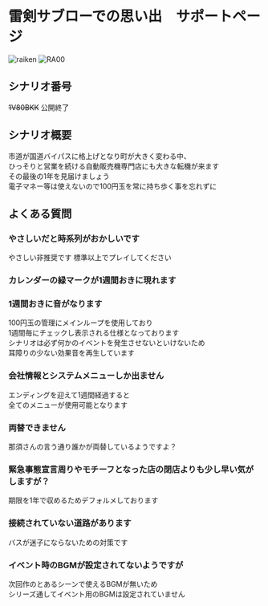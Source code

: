 # 雷剣サブローでの思い出　サポートページ

![raiken](https://user-images.githubusercontent.com/31530633/116291818-fd9e2200-a7cf-11eb-88a3-ab63cf30a16f.jpg)
![RA00](https://user-images.githubusercontent.com/31530633/127764135-12fbd640-b82f-4dcb-b239-c5f356343aff.jpg)

## シナリオ番号
~~1V80BKK~~
公開終了

## シナリオ概要
市道が国道バイパスに格上げとなり町が大きく変わる中、<br>
ひっそりと営業を続ける自動販売機専門店にも大きな転機が来ます<br>
その最後の1年を見届けましょう<br>
電子マネー等は使えないので100円玉を常に持ち歩く事を忘れずに<br>

## よくある質問

### やさしいだと時系列がおかしいです
やさしい非推奨です
標準以上でプレイしてください

### カレンダーの緑マークが1週間おきに現れます
### 1週間おきに音がなります
100円玉の管理にメインループを使用しており<br>
1週間毎にチェックし表示される仕様となっております<br>
シナリオは必ず何かのイベントを発生させないといけないため<br>
耳障りの少ない効果音を再生しています

### 会社情報とシステムメニューしか出ません
エンディングを迎えて1週間経過すると<br>
全てのメニューが使用可能となります

### 両替できません
那須さんの言う通り誰かが両替しているようですよ？

### 緊急事態宣言周りやモチーフとなった店の閉店よりも少し早い気がしますが？
期限を1年で収めるためデフォルメしております

### 接続されていない道路があります
バスが迷子にならないための対策です

### イベント時のBGMが設定されてないようですが
次回作のとあるシーンで使えるBGMが無いため<br>
シリーズ通してイベント用のBGMは設定されていません


